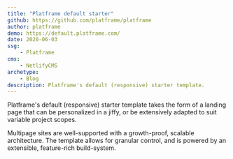 ```yaml
---
title: "Platframe default starter"
github: https://github.com/platframe/platframe
author: platframe
demo: https://default.platframe.com/
date: 2020-06-03
ssg:
    - Platframe
cms:
    - NetlifyCMS
archetype:
    - Blog
description: Platframe's default (responsive) starter template.
---
```


Platframe's default (responsive) starter template takes the form of a landing page that can be personalized in a jiffy, or be extensively adapted to suit variable project scopes.  

Multipage sites are well-supported with a growth-proof, scalable architecture. The template allows for granular control, and is powered by an extensible, feature-rich build-system.